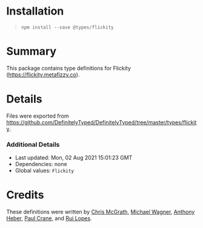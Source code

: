 # Installation
> `npm install --save @types/flickity`

# Summary
This package contains type definitions for Flickity (https://flickity.metafizzy.co).

# Details
Files were exported from https://github.com/DefinitelyTyped/DefinitelyTyped/tree/master/types/flickity.

### Additional Details
 * Last updated: Mon, 02 Aug 2021 15:01:23 GMT
 * Dependencies: none
 * Global values: `Flickity`

# Credits
These definitions were written by [Chris McGrath](https://github.com/clmcgrath), [Michael Wagner](https://github.com/wagich), [Anthony Heber](https://github.com/aheber), [Paul Crane](https://github.com/PabloDiablo), and [Rui Lopes](https://github.com/Dashiing).

